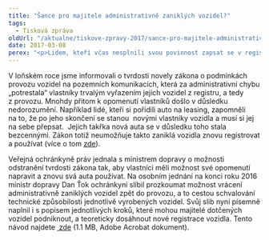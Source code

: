 ```yaml
---
title: "Šance pro majitele administrativně zaniklých vozidel?"
tags:
  - Tisková zpráva
oldUrl: "/aktualne/tiskove-zpravy-2017/sance-pro-majitele-administrativne-zaniklych-vozidel"
date: 2017-03-08
perex: "<p>Lidem, kteří včas nesplnili svou povinnost zapsat se v registru silničních vozidel jako vlastníci a o svá auta tak úředně přišli, svitla nová naděje. Ministr dopravy přislíbil veřejné ochránkyni práv individuálně prozkoumat možnost „vrácení“ jednotlivých vozidel zpět do provozu.</p>"
---
```


<!-- imported from the old website -->

<p>V loňském roce jsme informovali o tvrdosti novely zákona o podmínkách provozu vozidel na pozemních komunikacích, která za administrativní chybu „potrestala“ vlastníky trvalým vyřazením jejich vozidel z registru, a tedy z provozu. Mnohdy přitom k opomenutí vlastníků došlo v důsledku nedorozumění. Například lidé, kteří si pořídili auto na leasing, zapomněli na to, že po jeho skončení se stanou  novými vlastníky vozidla a musí si jej na sebe přepsat.  Jejich takřka nová auta se v důsledku toho stala bezcennými. Zákon totiž neumožňuje takto zaniklá vozidla znovu registrovat a používat (více o tom <a href="http://www.ochrance.cz/aktualne/tiskove-zpravy-2016/neprihlasili-auto-vcas-prisli-o-nej/" target="_blank">zde</a>).</p><p> Veřejná ochránkyně práv jednala s ministrem dopravy o možnosti odstranění tvrdosti zákona tak, aby vlastníci měli možnost své opomenutí napravit a znovu svá auta používat. Na osobním jednání na konci roku 2016 ministr dopravy Dan Ťok ochránkyni slíbil prozkoumat možnost vrácení administrativně zaniklých vozidel zpět do provozu, a to cestou schvalování technické způsobilosti jednotlivě vyrobených vozidel. Svůj slib nyní písemně naplnil i s popisem jednotlivých kroků, které mohou majitelé dotčených vozidel podniknout, a teoreticky dosáhnout nové registrace vozidla. Tento návod najdete <a title="Otevření do nového okna" href="https://www.ochrance.cz/fileadmin/user_upload/Ostatni_dokumenty/MD_Zanik_technicke_zpusobilosti_vozidla.pdf" target="_blank"><img alt="" src="https://www.ochrance.cz/typo3/ext/od_linkdesc/icons/pdf.gif" class="od_linkdesc_icon" /> zde</a> (1.1 MB, Adobe Acrobat dokument).</p>
